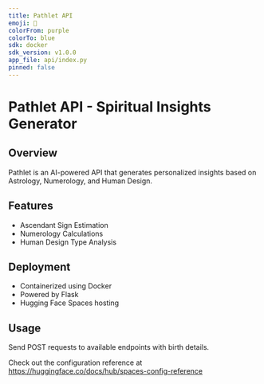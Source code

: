 ```yaml
---
title: Pathlet API
emoji: 🔮
colorFrom: purple
colorTo: blue
sdk: docker
sdk_version: v1.0.0
app_file: api/index.py
pinned: false
---
```


# Pathlet API - Spiritual Insights Generator

## Overview
Pathlet is an AI-powered API that generates personalized insights based on Astrology, Numerology, and Human Design.

## Features
- Ascendant Sign Estimation
- Numerology Calculations
- Human Design Type Analysis

## Deployment
- Containerized using Docker
- Powered by Flask
- Hugging Face Spaces hosting

## Usage
Send POST requests to available endpoints with birth details.

Check out the configuration reference at https://huggingface.co/docs/hub/spaces-config-reference
